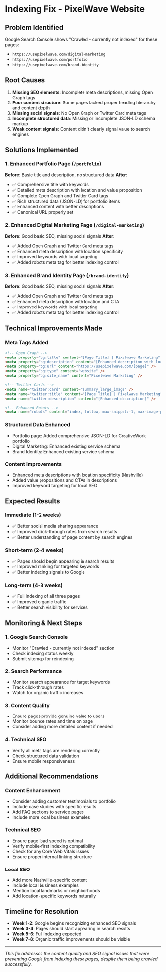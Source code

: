 # Indexing Fix - PixelWave Website

## Problem Identified
Google Search Console shows "Crawled - currently not indexed" for these pages:
- `https://usepixelwave.com/digital-marketing`
- `https://usepixelwave.com/portfolio` 
- `https://usepixelwave.com/brand-identity`

## Root Causes
1. **Missing SEO elements**: Incomplete meta descriptions, missing Open Graph tags
2. **Poor content structure**: Some pages lacked proper heading hierarchy and content depth
3. **Missing social signals**: No Open Graph or Twitter Card meta tags
4. **Incomplete structured data**: Missing or incomplete JSON-LD schema markup
5. **Weak content signals**: Content didn't clearly signal value to search engines

## Solutions Implemented

### 1. Enhanced Portfolio Page (`/portfolio`)
**Before**: Basic title and description, no structured data
**After**: 
- ✅ Comprehensive title with keywords
- ✅ Detailed meta description with location and value proposition
- ✅ Complete Open Graph and Twitter Card tags
- ✅ Rich structured data (JSON-LD) for portfolio items
- ✅ Enhanced content with better descriptions
- ✅ Canonical URL properly set

### 2. Enhanced Digital Marketing Page (`/digital-marketing`)
**Before**: Good basic SEO, missing social signals
**After**:
- ✅ Added Open Graph and Twitter Card meta tags
- ✅ Enhanced meta description with location specificity
- ✅ Improved keywords with local targeting
- ✅ Added robots meta tag for better indexing control

### 3. Enhanced Brand Identity Page (`/brand-identity`)
**Before**: Good basic SEO, missing social signals
**After**:
- ✅ Added Open Graph and Twitter Card meta tags
- ✅ Enhanced meta description with location and CTA
- ✅ Improved keywords with local targeting
- ✅ Added robots meta tag for better indexing control

## Technical Improvements Made

### Meta Tags Added
```html
<!-- Open Graph -->
<meta property="og:title" content="[Page Title] | Pixelwave Marketing" />
<meta property="og:description" content="[Enhanced description with location]" />
<meta property="og:url" content="https://usepixelwave.com/[page]" />
<meta property="og:type" content="website" />
<meta property="og:site_name" content="Pixelwave Marketing" />

<!-- Twitter Cards -->
<meta name="twitter:card" content="summary_large_image" />
<meta name="twitter:title" content="[Page Title] | Pixelwave Marketing" />
<meta name="twitter:description" content="[Enhanced description]" />

<!-- Enhanced Robots -->
<meta name="robots" content="index, follow, max-snippet:-1, max-image-preview:large, max-video-preview:-1" />
```

### Structured Data Enhanced
- Portfolio page: Added comprehensive JSON-LD for CreativeWork portfolio
- Digital Marketing: Enhanced existing service schema
- Brand Identity: Enhanced existing service schema

### Content Improvements
- Enhanced meta descriptions with location specificity (Nashville)
- Added value propositions and CTAs in descriptions
- Improved keyword targeting for local SEO

## Expected Results

### Immediate (1-2 weeks)
- ✅ Better social media sharing appearance
- ✅ Improved click-through rates from search results
- ✅ Better understanding of page content by search engines

### Short-term (2-4 weeks)
- ✅ Pages should begin appearing in search results
- ✅ Improved ranking for targeted keywords
- ✅ Better indexing signals to Google

### Long-term (4-8 weeks)
- ✅ Full indexing of all three pages
- ✅ Improved organic traffic
- ✅ Better search visibility for services

## Monitoring & Next Steps

### 1. Google Search Console
- Monitor "Crawled - currently not indexed" section
- Check indexing status weekly
- Submit sitemap for reindexing

### 2. Search Performance
- Monitor search appearance for target keywords
- Track click-through rates
- Watch for organic traffic increases

### 3. Content Quality
- Ensure pages provide genuine value to users
- Monitor bounce rates and time on page
- Consider adding more detailed content if needed

### 4. Technical SEO
- Verify all meta tags are rendering correctly
- Check structured data validation
- Ensure mobile responsiveness

## Additional Recommendations

### Content Enhancement
- Consider adding customer testimonials to portfolio
- Include case studies with specific results
- Add FAQ sections to service pages
- Include more local business examples

### Technical SEO
- Ensure page load speed is optimal
- Verify mobile-first indexing compatibility
- Check for any Core Web Vitals issues
- Ensure proper internal linking structure

### Local SEO
- Add more Nashville-specific content
- Include local business examples
- Mention local landmarks or neighborhoods
- Add location-specific keywords naturally

## Timeline for Resolution
- **Week 1-2**: Google begins recognizing enhanced SEO signals
- **Week 3-4**: Pages should start appearing in search results
- **Week 5-6**: Full indexing expected
- **Week 7-8**: Organic traffic improvements should be visible

---
*This fix addresses the content quality and SEO signal issues that were preventing Google from indexing these pages, despite them being crawled successfully.*

